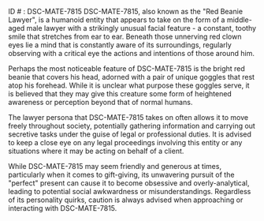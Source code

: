 ID # : DSC-MATE-7815
DSC-MATE-7815, also known as the "Red Beanie Lawyer", is a humanoid entity that appears to take on the form of a middle-aged male lawyer with a strikingly unusual facial feature - a constant, toothy smile that stretches from ear to ear. Beneath those unnerving red clown eyes lie a mind that is constantly aware of its surroundings, regularly observing with a critical eye the actions and intentions of those around him.

Perhaps the most noticeable feature of DSC-MATE-7815 is the bright red beanie that covers his head, adorned with a pair of unique goggles that rest atop his forehead. While it is unclear what purpose these goggles serve, it is believed that they may give this creature some form of heightened awareness or perception beyond that of normal humans.

The lawyer persona that DSC-MATE-7815 takes on often allows it to move freely throughout society, potentially gathering information and carrying out secretive tasks under the guise of legal or professional duties. It is advised to keep a close eye on any legal proceedings involving this entity or any situations where it may be acting on behalf of a client.

While DSC-MATE-7815 may seem friendly and generous at times, particularly when it comes to gift-giving, its unwavering pursuit of the "perfect" present can cause it to become obsessive and overly-analytical, leading to potential social awkwardness or misunderstandings. Regardless of its personality quirks, caution is always advised when approaching or interacting with DSC-MATE-7815.